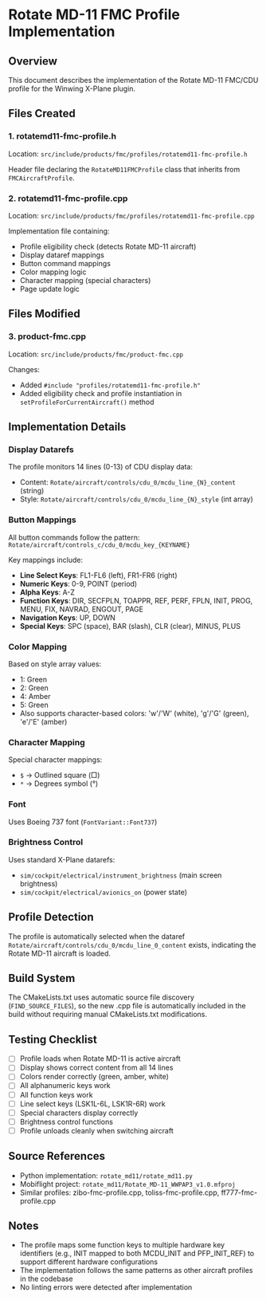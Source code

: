 # Rotate MD-11 FMC Profile Implementation

## Overview
This document describes the implementation of the Rotate MD-11 FMC/CDU profile for the Winwing X-Plane plugin.

## Files Created

### 1. rotatemd11-fmc-profile.h
Location: `src/include/products/fmc/profiles/rotatemd11-fmc-profile.h`

Header file declaring the `RotateMD11FMCProfile` class that inherits from `FMCAircraftProfile`.

### 2. rotatemd11-fmc-profile.cpp
Location: `src/include/products/fmc/profiles/rotatemd11-fmc-profile.cpp`

Implementation file containing:
- Profile eligibility check (detects Rotate MD-11 aircraft)
- Display dataref mappings
- Button command mappings
- Color mapping logic
- Character mapping (special characters)
- Page update logic

## Files Modified

### 3. product-fmc.cpp
Location: `src/include/products/fmc/product-fmc.cpp`

Changes:
- Added `#include "profiles/rotatemd11-fmc-profile.h"`
- Added eligibility check and profile instantiation in `setProfileForCurrentAircraft()` method

## Implementation Details

### Display Datarefs
The profile monitors 14 lines (0-13) of CDU display data:
- Content: `Rotate/aircraft/controls/cdu_0/mcdu_line_{N}_content` (string)
- Style: `Rotate/aircraft/controls/cdu_0/mcdu_line_{N}_style` (int array)

### Button Mappings
All button commands follow the pattern: `Rotate/aircraft/controls_c/cdu_0/mcdu_key_{KEYNAME}`

Key mappings include:
- **Line Select Keys**: FL1-FL6 (left), FR1-FR6 (right)
- **Numeric Keys**: 0-9, POINT (period)
- **Alpha Keys**: A-Z
- **Function Keys**: DIR, SECFPLN, TOAPPR, REF, PERF, FPLN, INIT, PROG, MENU, FIX, NAVRAD, ENGOUT, PAGE
- **Navigation Keys**: UP, DOWN
- **Special Keys**: SPC (space), BAR (slash), CLR (clear), MINUS, PLUS

### Color Mapping
Based on style array values:
- 1: Green
- 2: Green
- 4: Amber
- 5: Green
- Also supports character-based colors: 'w'/'W' (white), 'g'/'G' (green), 'e'/'E' (amber)

### Character Mapping
Special character mappings:
- `$` → Outlined square (□)
- `*` → Degrees symbol (°)

### Font
Uses Boeing 737 font (`FontVariant::Font737`)

### Brightness Control
Uses standard X-Plane datarefs:
- `sim/cockpit/electrical/instrument_brightness` (main screen brightness)
- `sim/cockpit/electrical/avionics_on` (power state)

## Profile Detection
The profile is automatically selected when the dataref `Rotate/aircraft/controls/cdu_0/mcdu_line_0_content` exists, indicating the Rotate MD-11 aircraft is loaded.

## Build System
The CMakeLists.txt uses automatic source file discovery (`FIND_SOURCE_FILES`), so the new .cpp file is automatically included in the build without requiring manual CMakeLists.txt modifications.

## Testing Checklist
- [ ] Profile loads when Rotate MD-11 is active aircraft
- [ ] Display shows correct content from all 14 lines
- [ ] Colors render correctly (green, amber, white)
- [ ] All alphanumeric keys work
- [ ] All function keys work
- [ ] Line select keys (LSK1L-6L, LSK1R-6R) work
- [ ] Special characters display correctly
- [ ] Brightness control functions
- [ ] Profile unloads cleanly when switching aircraft

## Source References
- Python implementation: `rotate_md11/rotate_md11.py`
- Mobiflight project: `rotate_md11/Rotate_MD-11_WWPAP3_v1.0.mfproj`
- Similar profiles: zibo-fmc-profile.cpp, toliss-fmc-profile.cpp, ff777-fmc-profile.cpp

## Notes
- The profile maps some function keys to multiple hardware key identifiers (e.g., INIT mapped to both MCDU_INIT and PFP_INIT_REF) to support different hardware configurations
- The implementation follows the same patterns as other aircraft profiles in the codebase
- No linting errors were detected after implementation

